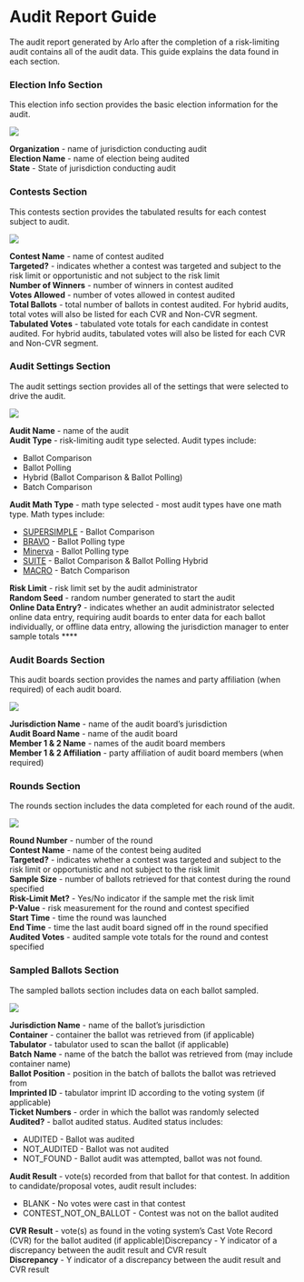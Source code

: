# Audit Report Guide

The audit report generated by Arlo after the completion of a risk-limiting audit contains all of the audit data.  This guide explains the data found in each section.

### **Election Info Section**

This election info section provides the basic election information for the audit.

![](https://lh3.googleusercontent.com/FB9Ig6w0WoufCfg6Dd9nauPlTEA6M6eHsEgmwqce25vlc1VcPZqZyBZ23n2ID7DYc0tPdr9MAPWPoTkRcL5p\_-tbz3ScWfUGPv6OJYc4BTCNHjZ6QZ2XkOZcgSYA9KNHi9haO2R0)

**Organization** - name of jurisdiction conducting audit\
**Election Name** - name of election being audited\
**State** - State of jurisdiction conducting audit

### **Contests Section**

This contests section provides the tabulated results for each contest subject to audit.

![](https://lh4.googleusercontent.com/x-RBp62PYEwmM6GFoGK9raZDVFb82bkP\_dUpBnLWfoxQ-YzlsvXSYNno4vKUHlKJh7Cj\_VkLjky5\_dPRbgsR3igQVq31BgAtysRP4B5N6NHZfAoSiFxc2fGPPWMeKAQJmAqBf47L)

**Contest Name** - name of contest audited\
**Targeted?** - indicates whether a contest was targeted and subject to the risk limit or opportunistic and not subject to the risk limit\
**Number of Winners** - number of winners in contest audited\
**Votes Allowed** - number of votes allowed in contest audited\
**Total Ballots** - total number of ballots in contest audited. For hybrid audits, total votes will also be listed for each CVR and Non-CVR segment.\
**Tabulated Votes** - tabulated vote totals for each candidate in contest audited.  For hybrid audits, tabulated votes will also be listed for each CVR and Non-CVR segment.

### **Audit Settings Section**

The audit settings section provides all of the settings that were selected to drive the audit.

![](https://lh6.googleusercontent.com/t276Z3sZvIJjsuKWdgk1K-rkXgg0szVZzXYglULeT9v1h\_FOxtx7rNRGhtetZwP5uA2wIJCuRKMdper33SnlN4Ce2beJdBjZ27MvYqk9IDhKqg77CfwXi0BXZEK6Yztl9knHSAKN)

**Audit Name** - name of the audit\
**Audit Type** - risk-limiting audit type selected.  Audit types include:&#x20;

* Ballot Comparison
* Ballot Polling
* Hybrid (Ballot Comparison & Ballot Polling)
* Batch Comparison

**Audit Math Type** - math type selected - most audit types have one math type.  Math types include:&#x20;

* [SUPERSIMPLE](https://www.usenix.org/legacy/events/evtwote10/tech/full\_papers/Stark.pdf) - Ballot Comparison
* [BRAVO](https://www.usenix.org/system/files/conference/evtwote12/evtwote12-final27.pdf) - Ballot Polling type
* [Minerva](https://arxiv.org/pdf/2008.02315.pdf) - Ballot Polling type
* [SUITE](https://arxiv.org/pdf/1809.04235.pdf) - Ballot Comparison & Ballot Polling Hybrid
* [MACRO](https://papers.ssrn.com/sol3/papers.cfm?abstract\_id=1443314) - Batch Comparison

**Risk Limit** - risk limit set by the audit administrator\
**Random Seed** - random number generated to start the audit\
**Online Data Entry?** - indicates whether an audit administrator selected online data entry, requiring audit boards to enter data for each ballot individually, or offline data entry, allowing the jurisdiction manager to enter sample totals ****&#x20;

### **Audit Boards Section**

This audit boards section provides the names and party affiliation (when required) of each audit board.

![](https://lh3.googleusercontent.com/OZA2oCLZBpk\_85o-pcrJYtOF2yXvIkUvU68kq2zJHgtiDqszZZa5-ncezaKgnDZmiE0GTcsaSz7vwsShyqWCIv6qNEYajEKIt11eZzP5MJg19FxCg7sgt230xhFXaKiqA7LLO5dW)

**Jurisdiction Name** - name of the audit board’s jurisdiction\
**Audit Board Name** - name of the audit board\
**Member 1 & 2 Name** - names of the audit board members\
**Member 1 & 2 Affiliation** - party affiliation of audit board members (when required)

### **Rounds Section**

The rounds section includes the data completed for each round of the audit.

![](https://lh6.googleusercontent.com/oYkvu9SyGff9QCrZ\_1jAmzmrKuIEMYN1BaNyyyD-A7oTYJFylGevedLmDpReX3iDMbKYbZ7rymnBdIsi-MS6J1RlxHhiWs7BkWHP5LBkknM8NEPEWluNkEyhVaoZfnplWkfcn67q)

**Round Number** - number of the round\
**Contest Name** - name of the contest being audited\
**Targeted?** - indicates whether a contest was targeted and subject to the risk limit or opportunistic and not subject to the risk limit\
**Sample Size** - number of ballots retrieved for that contest during the round specified\
**Risk-Limit Met?** - Yes/No indicator if the sample met the risk limit\
**P-Value** - risk measurement for the round and contest specified\
**Start Time** - time the round was launched\
**End Time** - time the last audit board signed off in the round specified\
**Audited Votes** - audited sample vote totals for the round and contest specified

### **Sampled Ballots Section**

The sampled ballots section includes data on each ballot sampled.

![](https://lh5.googleusercontent.com/o9PCQkNfjN9GfPAPjb\_BuB9\_WIyIvRfquS5\_ZgaT6RjcIhT-Na1Ti7nW5tB5tiks2XYLai3fOXYjV0LRhBTN0hHcWGwpkZJl0NhuRs\_GGGsjfuVbCTqNvovtw3v5icb8AJ9izY\_v)

**Jurisdiction Name** - name of the ballot’s jurisdiction\
**Container** - container the ballot was retrieved from (if applicable)\
**Tabulator** - tabulator used to scan the ballot (if applicable)\
**Batch Name** - name of the batch the ballot was retrieved from (may include container name)\
**Ballot Position** - position in the batch of ballots the ballot was retrieved from \
**Imprinted ID** - tabulator imprint ID according to the voting system (if applicable)\
**Ticket Numbers** - order in which the ballot was randomly selected\
**Audited?** - ballot audited status.  Audited status includes:

* AUDITED - Ballot was audited
* NOT\_AUDITED - Ballot was not audited
* NOT\_FOUND - Ballot audit was attempted, ballot was not found.

**Audit Result** - vote(s) recorded from that ballot for that contest.  In addition to candidate/proposal votes, audit result includes:

* BLANK - No votes were cast in that contest
* CONTEST\_NOT\_ON\_BALLOT - Contest was not on the ballot audited

**CVR Result** -  vote(s) as found in the voting system’s Cast Vote Record (CVR) for the ballot audited (if applicable)Discrepancy - Y indicator of a discrepancy between the audit result and CVR result\
**Discrepancy** - Y indicator of a discrepancy between the audit result and CVR result
